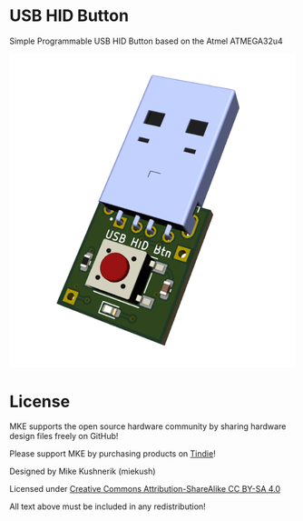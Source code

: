 # USB HID Button
Simple Programmable USB HID Button based on the Atmel ATMEGA32u4

![Board Image](https://github.com/miekush/usb-hid-button/blob/main/pcb_ortho.png)

# License

MKE supports the open source hardware community by sharing hardware design files freely on GitHub!

Please support MKE by purchasing products on [Tindie](https://www.tindie.com/stores/mkengineering/)!

Designed by Mike Kushnerik (miekush)

Licensed under [Creative Commons Attribution-ShareAlike CC BY-SA 4.0](http://creativecommons.org/licenses/by-sa/4.0/)

All text above must be included in any redistribution!